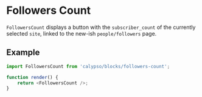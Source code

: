 # Followers Count

`FollowersCount` displays a button with the `subscriber_count` of the currently selected `site`, linked to the new-ish `people/followers` page.

## Example

```js
import FollowersCount from 'calypso/blocks/followers-count';

function render() {
	return <FollowersCount />;
}
```
